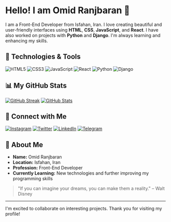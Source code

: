 # Hello! I am Omid Ranjbaran 👋

I am a Front-End Developer from Isfahan, Iran. I love creating beautiful and user-friendly interfaces using **HTML**, **CSS**, **JavaScript**, and **React**. I have also worked on projects with **Python** and **Django**. I'm always learning and enhancing my skills.

## 🚀 Technologies & Tools

![HTML5](https://img.shields.io/badge/HTML5-E34F26?style=for-the-badge&logo=html5&logoColor=white)
![CSS3](https://img.shields.io/badge/CSS3-1572B6?style=for-the-badge&logo=css3&logoColor=white)
![JavaScript](https://img.shields.io/badge/JavaScript-F7DF1E?style=for-the-badge&logo=javascript&logoColor=black)
![React](https://img.shields.io/badge/React-61DAFB?style=for-the-badge&logo=react&logoColor=black)
![Python](https://img.shields.io/badge/Python-3776AB?style=for-the-badge&logo=python&logoColor=white)
![Django](https://img.shields.io/badge/Django-092E20?style=for-the-badge&logo=django&logoColor=white)

## 📊 My GitHub Stats

[![GitHub Streak](https://github-readme-streak-stats.herokuapp.com?user=YOUR_GITHUB_USERNAME&theme=radical)](https://git.io/streak-stats)
[![GitHub Stats](https://github-readme-stats.vercel.app/api?username=YOUR_GITHUB_USERNAME&show_icons=true&theme=radical)](https://github.com/anuraghazra/github-readme-stats)

## 🤝 Connect with Me

[![Instagram](https://img.shields.io/badge/Instagram-E4405F?style=for-the-badge&logo=instagram&logoColor=white)](https://instagram.com/omidranjbarann)
[![Twitter](https://img.shields.io/badge/Twitter-1DA1F2?style=for-the-badge&logo=twitter&logoColor=white)](https://twitter.com/omidranjbarann)
[![LinkedIn](https://img.shields.io/badge/LinkedIn-0077B5?style=for-the-badge&logo=linkedin&logoColor=white)](https://www.linkedin.com/in/omidranjbarann)
[![Telegram](https://img.shields.io/badge/Telegram-2CA5E0?style=for-the-badge&logo=telegram&logoColor=white)](https://t.me/omidrnn)

## 💬 About Me

- **Name:** Omid Ranjbaran
- **Location:** Isfahan, Iran
- **Profession:** Front-End Developer
- **Currently Learning:** New technologies and further improving my programming skills

> "If you can imagine your dreams, you can make them a reality." – Walt Disney

---

I'm excited to collaborate on interesting projects. Thank you for visiting my profile!
